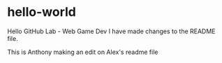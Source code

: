 # hello-world
Hello GitHub Lab - Web Game Dev
I have made changes to the README file.

This is Anthony making an edit on Alex's readme file